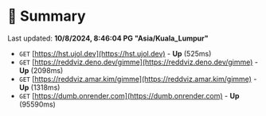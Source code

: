 # 📖 Summary
Last updated: **10/8/2024, 8:46:04 PG "Asia/Kuala_Lumpur"**

- `GET` [https://hst.ujol.dev](https://hst.ujol.dev) - **Up** (525ms)
- `GET` [https://reddviz.deno.dev/gimme](https://reddviz.deno.dev/gimme) - **Up** (2098ms)
- `GET` [https://reddviz.amar.kim/gimme](https://reddviz.amar.kim/gimme) - **Up** (1318ms)
- `GET` [https://dumb.onrender.com](https://dumb.onrender.com) - **Up** (95590ms)
